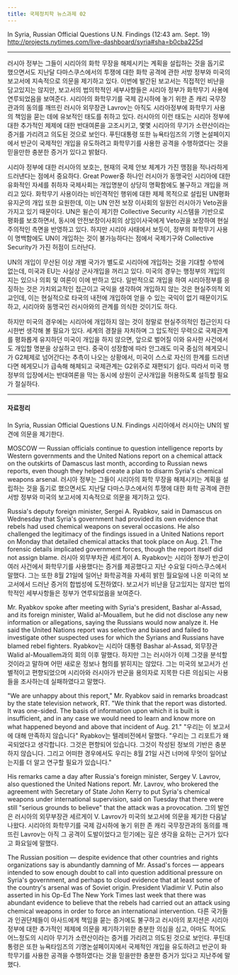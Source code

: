 ```yaml
---
title: 국제정치학 뉴스과제 02
---
```


In Syria, Russian Official Questions U.N. Findings (12:43 am. Sept. 19)
<http://projects.nytimes.com/live-dashboard/syria#sha=b0cba225d>

---

러시아 정부는 그들이 시리아의 화학 무장을 해제시키는 계획을 설립하는 것을 돕기로 했으면서도 지난달 다마스쿠스에서의 투쟁에 대한 화학 공격에 관한 서방 정부와 미국의 보고서에 지속적으로 의문을 제기하고 있다. 이번에 발간된 보고서는 직접적인 비난을 담고있지는 않지만, 보고서의 법의학적인 세부사항들은 시리아 정부가 화학무기 사용에 연루되었음을 보여준다. 시리아의 화학무기를 국제 감시하에 놓기 위한 존 캐리 국무장관과의 동의를 깨뜨린 러시아 외무장관 Lavrov는 아직도 시라아정부에 화학무기 사용의 책임을 묻는 데에 유보적인 태도를 취하고 있다. 러시아의 이런 태도는 시리아 정부에 대한 추가적인 제제에 대한 반대여론을 고조시키고, 몇몇 시리아의 무기가 소련산이라는 증거를 가리려고 의도된 것으로 보인다. 푸틴대통령 또한 뉴욕타임즈의 기명 논설페이지에서 반군이 국제적인 개입을 유도하려고 화학무기를 사용한 공격을 수행하였다는 것을 믿을만한 충분한 증거가 있다고 밝혔다.

시리아 정부에 대한 러시아의 보호는, 현재의 국제 안보 체계가 가진 맹점을 적나라하게 드러낸다는 점에서 중요하다. Great Power중 하나인 러시아가 동맹국인 시리아에 대한 유화적인 자세를 취하자 국제사회는 개입명분이 상당히 명확함에도 불구하고 개입을 꺼리고 있다. 화학무기 사용이라는 비인격적인 행위에 대한 제제 목적으로 설립된 UN평화유지군의 개입 또한 요원한데, 이는 UN 안전 보장 이사회의 일원인 러시아가 Veto권을 가지고 있기 때문이다. UN은 윌슨이 제기한 Collective Security 시스템을 기반으로 평화를 보호하면서, 동시에 안전보장이사회의 상임이사국에게 Veto권을 보장하여 현실주의적인 측면을 반영하고 있다. 하지만 시리아 사태에서 보듯이, 정부의 화학무기 사용이 명백함에도 UN이 개입하는 것이 불가능하다는 점에서 국제기구와 Collective Security가 가진 허점이 드러난다.

UN의 개입이 무산된 이상 개별 국가가 별도로 시리아에 개입하는 것을 기대할 수밖에 없는데, 미국과 EU는 사실상 군사개입을 꺼리고 있다. 미국의 경우는 행정부의 개입의지는 있으나 의회 및 여론이 이에 반하고 있다. 일반적으로 개입을 하여 시리아정부를 응징하는 것은 가치외교적인 접근이고 국익을 생각하여 개입하지 않는 것은 현실주의적 외교인데, 이는 현실적으로 타국의 내전에 개입하여 얻을 수 있는 국익이 없기 때문이기도 하고, 시리아와 동맹국인 러시아와의 관계를 의식한 것이기도 하다.

하지만 미국의 경우에는 시리아에 개입하지 않는 것이 정말로 현실주의적인 접근인지 다시한번 생각해 볼 필요가 있다. 세계의 경찰을 자처하며 그 압도적인 무력으로 국제관계를 평화롭게 유지하던 미국이 개입을 하지 않으면, 앞으로 벌어질 이와 유사한 사건에서도 개입할 명분을 상실하고 만다. 중국이 성장함에 따라 안그래도 미국 중심의 헤게모니가 G2체제로 넘어간다는 추측이 나오는 상황에서, 미국이 스스로 자신의 한계를 드러낸다면 헤게모니가 급속해 해체되고 국제관계는 G2위주로 재편되기 쉽다. 따라서 미국 행정부의 입장에서는 반대여론을 막는 동시에 상원이 군사개입을 허용하도록 설득할 필요가 절실하다.

---

#### 자료정리

In Syria, Russian Official Questions U.N. Findings
시리아에서 러시아는 UN의 발견에 의문을 제기한다.

MOSCOW — Russian officials continue to question intelligence reports by Western governments and the United Nations report on a chemical attack on the outskirts of Damascus last month, according to Russian news reports, even though they helped create a plan to disarm Syria's chemical weapons arsenal.
러시아 정부는 그들이 시리아의 화학 무장을 해제시키는 계획을 설립하는 것을 돕기로 했으면서도 지난달 다마스쿠스에서의 투쟁에 대한 화학 공격에 관한 서방 정부와 미국의 보고서에 지속적으로 의문을 제기하고 있다.

Russia's deputy foreign minister, Sergei A. Ryabkov, said in Damascus on Wednesday that Syria's government had provided its own evidence that rebels had used chemical weapons on several occasions. He also challenged the legitimacy of the findings issued in a United Nations report on Monday that detailed chemical attacks that took place on Aug. 21. The forensic details implicated government forces, though the report itself did not assign blame.
러시아 외무부차관 세르게이 A. Ryabkov는 시리아 정부가 반군이 여러 사건에서 화학무기를 사용했다는 증거를 제공했다고 지난 수요일 다마스쿠스에서 말했다. 그는 또한 8월 21일에 일어난 화학공격을 자세히 밝힌 월요일에 나온 미국의 보고서에서 드러난 증거의 합법성에 도전하였다. 보고서가 비난을 담고있지는 않지만 법의학적인 세부사항들은 정부가 연루되었음을 보여준다.

Mr. Ryabkov spoke after meeting with Syria's president, Bashar al-Assad, and its foreign minister, Walid al-Mouallem, but he did not disclose any new information or allegations, saying the Russians would now analyze it. He said the United Nations report was selective and biased and failed to investigate other suspected uses for which the Syrians and Russians have blamed rebel fighters.
Ryabkov는 시리아 대통령 Bashar al-Assad, 외무장관 Walid al-Mouallem과의 회의 이후 말했다. 하지만 그는 러시아가 이제 그것을 분석할것이라고 말하며 어떤 새로운 정보나 혐의를 밝히지는 않았다. 그는 미국의 보고서가 선별적이고 편향되었으며 시리아와 러시아가 반군을 용의자로 지목한 다른 의심되는 사용들을 조사하는데 실패하였다고 말했다.

"We are unhappy about this report," Mr. Ryabkov said in remarks broadcast by the state television network, RT. "We think that the report was distorted. It was one-sided. The basis of information upon which it is built is insufficient, and in any case we would need to learn and know more on what happened beyond and above that incident of Aug. 21."
"우리는 이 보고서에 대해 만족하지 않습니다" Ryabkov는 텔레비전에서 말했다. "우리는 그 리포트가 왜곡되었다고 생각합니다. 그것은 편향되어 있습니다. 그것이 작성된 정보의 기반은 충분하지 않습니다. 그리고 어떠한 경우에서도 우리는 8월 21일 사건 너머에 무엇이 일어났는지를 더 알고 연구할 필요가 있습니다."

His remarks came a day after Russia's foreign minister, Sergey V. Lavrov, also questioned the United Nations report. Mr. Lavrov, who brokered the agreement with Secretary of State John Kerry to put Syria's chemical weapons under international supervision, said on Tuesday that there were still "serious grounds to believe" that the attack was a provocation.
그의 발언은 러시아의 외무부장관 세르게이 V. Lavrov가 미국의 보고서에 의문을 제기한 다음날 나왔다. 시리아의 화학무기를 국제 감시하에 놓기 위한 존 캐리 국무장관과의 동의를 깨뜨린 Lavrov는 아직 그 공격이 도발이었다고 믿기에는 깊은 생각을 요하는 근거가 있다고 화요일에 말했다.

The Russian position — despite evidence that other countries and rights organizations say is abundantly damning of Mr. Assad's forces — appears intended to sow enough doubt to call into question additional pressure on Syria's government, and perhaps to cloud evidence that at least some of the country's arsenal was of Soviet origin. President Vladimir V. Putin also asserted in his Op-Ed The New York Times last week that there was abundant evidence to believe that the rebels had carried out an attack using chemical weapons in order to force an international intervention.
다른 국가들과 인권단체들이 아사드에게 책임을 묻는 증거에도 불구하고 러시아의 포지션은 시리아 정부에 대한 추가적인 제제에 의문을 제기하기위한 충분한 의심을 심고, 아마도 적어도 어느정도의 시리아 무기가 소련산이라는 증거를 가리려고 의도된 것으로 보인다. 푸틴대통령은 또한 뉴욕타임즈의 기명논설페이지에서 국제적인 개입을 유도하려고 반군이 화학무기를 사용한 공격을 수행하였다는 것을 믿을만한 충분한 증거가 있다고 지난주에 말했다.
